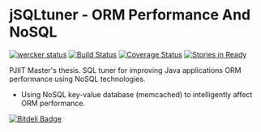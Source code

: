 
jSQLtuner - ORM Performance And NoSQL
=========
[![wercker status](https://app.wercker.com/status/a5b872897a79198434e079c4824dd06c/s/ "wercker status")](https://app.wercker.com/project/bykey/a5b872897a79198434e079c4824dd06c)
[![Build Status](https://travis-ci.org/piotrsukiennik/jSQLtuner.png?branch=master)](https://travis-ci.org/piotrsukiennik/jSQLtuner)
[![Coverage Status](https://coveralls.io/repos/piotrsukiennik/jSQLtuner/badge.png?branch=master)](https://coveralls.io/r/piotrsukiennik/jSQLtuner?branch=master)
[![Stories in Ready](https://badge.waffle.io/piotrsukiennik/jsqltuner.png?label=ready&title=Ready)](https://waffle.io/piotrsukiennik/jsqltuner)

PJIIT Master's thesis. SQL tuner for  improving Java applications ORM performance using NoSQL technologies.
- Using NoSQL key-value database (memcached) to intelligently affect ORM performance.


[![Bitdeli Badge](https://d2weczhvl823v0.cloudfront.net/piotrsukiennik/jsqltuner/trend.png)](https://bitdeli.com/free "Bitdeli Badge")

